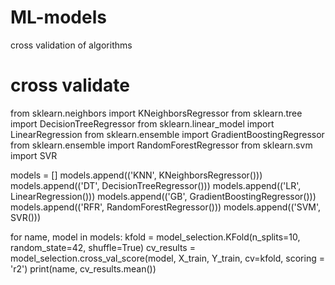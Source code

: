 # ML-models
cross validation of algorithms
# cross validate
from sklearn.neighbors import KNeighborsRegressor
from sklearn.tree import DecisionTreeRegressor
from sklearn.linear_model import LinearRegression
from sklearn.ensemble import GradientBoostingRegressor
from sklearn.ensemble import RandomForestRegressor
from sklearn.svm import SVR


models = []
models.append(('KNN', KNeighborsRegressor()))
models.append(('DT', DecisionTreeRegressor()))
models.append(('LR', LinearRegression()))
models.append(('GB', GradientBoostingRegressor()))
models.append(('RFR', RandomForestRegressor()))
models.append(('SVM', SVR()))

for name, model in models:
kfold = model_selection.KFold(n_splits=10, random_state=42, shuffle=True)
cv_results = model_selection.cross_val_score(model, X_train, Y_train, cv=kfold, scoring = 'r2')
print(name, cv_results.mean())
